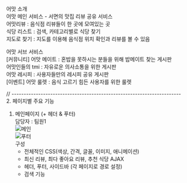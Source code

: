 어맛 소개 <br>
어맛 메인 서비스 - 서면의 맛집 리뷰 공유 서비스 <br>
                   어맛리뷰 : 음식점 리뷰들이 한 곳에 모여있는 곳 <br>
                   식당 리스트 : 검색, 카테고리별로 식당 찾기 <br>
                   지도로 찾기 : 지도를 이용해 음식점 위치 확인과 리뷰를 볼 수 있음 <br>
                   
어맛 서브 서비스 <br>
[커뮤니티] 어맛 메이트 : 혼밥을 못하시는 분들을 위해 밥메이트 찾는 게시판 <br> 
           어맛인들의 tmi : 자유로운 의사소통을 위한 게시판 <br>
           어맛 레시피 : 사용자들만의 레시피 공유 게시판 <br>
[이벤트]   어맛 룰렛 : 음식 고르기 힘든 사용자를 위한 룰렛 <br>

// ---------------------------------------------------------------------- <br>
2. 페이지별 주요 기능 <br>

  1) 메인페이지 (+ 헤더 & 푸터) <br>
     담당자 : 팀원1 <br>
![메인](https://user-images.githubusercontent.com/107300167/192664111-77ed11f3-415f-47d6-957f-8edd272d4169.jpg) <br>
![푸터](https://user-images.githubusercontent.com/107300167/192664141-b2ec6283-f700-4a89-9a0f-bd9faba32b99.jpg) <br>
     구성 <br>
     - 전체적인 CSS(색상,  간격, 글꼴, 이미지, 애니메이션) <br>
     - 최신 리뷰, 최다 좋아요 리뷰, 추천 식당 AJAX <br>
     - 헤더, 푸터, 사이드바 (각 페이지로 경로 설정) <br>
     - 검색 기능 <br>
     
